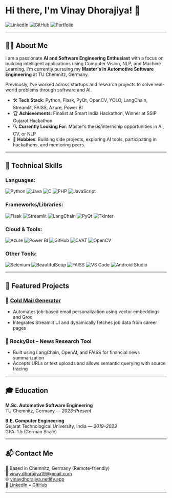# Hi there, I'm Vinay Dhorajiya! 👋

[![LinkedIn](https://img.shields.io/badge/-LinkedIn-blue?style=for-the-badge&logo=linkedin)](https://linkedin.com/in/vinay-dhorajiya-2652501b5)
[![GitHub](https://img.shields.io/badge/-GitHub-black?style=for-the-badge&logo=github)](https://github.com/Vinay)
[![Portfolio](https://img.shields.io/badge/-Portfolio-9cf?style=for-the-badge&logo=netlify)](https://vinaydhorajiya.netlify.app/)

---

## 🧑‍💻 About Me

I am a passionate **AI and Software Engineering Enthusiast** with a focus on building intelligent applications using Computer Vision, NLP, and Machine Learning. I'm currently pursuing my **Master's in Automotive Software Engineering** at TU Chemnitz, Germany.

Previously, I’ve worked across startups and research projects to solve real-world problems through software and AI.

- 🛠️ **Tech Stack**: Python, Flask, PyQt, OpenCV, YOLO, LangChain, Streamlit, FAISS, Azure, Power BI  
- 🏆 **Achievements**: Finalist at Smart India Hackathon, Winner at SSIP Gujarat Hackathon  
- 🔍 **Currently Looking For**: Master’s thesis/internship opportunities in AI, CV, or NLP  
- 🎯 **Hobbies**: Building side projects, exploring AI tools, participating in hackathons, and mentoring peers  

---

## 🧠 Technical Skills

### Languages:
![Python](https://img.shields.io/badge/-Python-3776AB?style=flat-square&logo=python&logoColor=white)
![Java](https://img.shields.io/badge/-Java-007396?style=flat-square&logo=java&logoColor=white)
![C](https://img.shields.io/badge/-C-A8B9CC?style=flat-square&logo=c)
![PHP](https://img.shields.io/badge/-PHP-777BB4?style=flat-square&logo=php)
![JavaScript](https://img.shields.io/badge/-JavaScript-F7DF1E?style=flat-square&logo=javascript)

### Frameworks/Libraries:
![Flask](https://img.shields.io/badge/-Flask-black?style=flat-square&logo=flask)
![Streamlit](https://img.shields.io/badge/-Streamlit-FF4B4B?style=flat-square&logo=streamlit)
![LangChain](https://img.shields.io/badge/-LangChain-blueviolet?style=flat-square)
![PyQt](https://img.shields.io/badge/-PyQt-green?style=flat-square)
![Tkinter](https://img.shields.io/badge/-Tkinter-lightgrey?style=flat-square)

### Cloud & Tools:
![Azure](https://img.shields.io/badge/-Azure-0078D4?style=flat-square&logo=microsoft-azure)
![Power BI](https://img.shields.io/badge/-PowerBI-F2C811?style=flat-square&logo=powerbi)
![GitHub](https://img.shields.io/badge/-GitHub-181717?style=flat-square&logo=github)
![CVAT](https://img.shields.io/badge/-CVAT-lightgrey?style=flat-square)
![OpenCV](https://img.shields.io/badge/-OpenCV-5C3EE8?style=flat-square&logo=opencv)

### Other Tools:
![Selenium](https://img.shields.io/badge/-Selenium-43B02A?style=flat-square&logo=selenium)
![BeautifulSoup](https://img.shields.io/badge/-BeautifulSoup-black?style=flat-square)
![FAISS](https://img.shields.io/badge/-FAISS-darkgreen?style=flat-square)
![VS Code](https://img.shields.io/badge/-VSCode-007ACC?style=flat-square&logo=visual-studio-code)
![Android Studio](https://img.shields.io/badge/-Android%20Studio-3DDC84?style=flat-square&logo=android-studio)

---

## 🌟 Featured Projects

### 🔹 [Cold Mail Generator](https://vinaydhorajiya.netlify.app/)
- Automates job-based email personalization using vector embeddings and Groq
- Integrates Streamlit UI and dynamically fetches job data from career pages

### 🔹 RockyBot – News Research Tool
- Built using LangChain, OpenAI, and FAISS for financial news summarization
- Accepts URLs or text uploads and allows semantic querying with source tracing

---

## 🎓 Education

**M.Sc. Automotive Software Engineering**  
TU Chemnitz, Germany — *2023–Present*

**B.E. Computer Engineering**  
Gujarat Technological University, India — *2019–2023*  
GPA: 1.5 (German Scale)

---

## 📬 Contact Me

📍 Based in Chemnitz, Germany (Remote-friendly)  
📧 vinay.dhorajiya19@gmail.com  
🌐 [vinaydhorajiya.netlify.app](https://vinaydhorajiya.netlify.app/)  
🔗 [LinkedIn](https://linkedin.com/in/vinay-dhorajiya-2652501b5) • [GitHub](https://github.com/Vinay)

---
